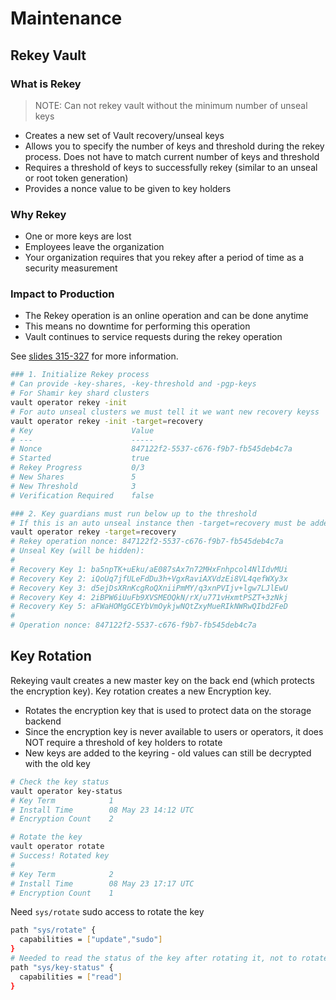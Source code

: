 <!-- cSpell:ignore -->
# Maintenance

## Rekey Vault

### What is Rekey

> NOTE: Can not rekey vault without the minimum number of unseal keys

- Creates a new set of Vault recovery/unseal keys
- Allows you to specify the number of keys and threshold during the rekey process.  Does not have to match current number of keys and threshold
- Requires a threshold of keys to successfully rekey (similar to an unseal or root token generation)
- Provides a nonce value to be given to key holders

### Why Rekey

- One or more keys are lost
- Employees leave the organization
- Your organization requires that you rekey after a period of time as a security measurement

### Impact to Production

- The Rekey operation is an online operation and can be done anytime
- This means no downtime for performing this operation
- Vault continues to service requests during the rekey operation

See [slides 315-327](operations-training/01-Create-a-working-Vault-server-configuration-given-a-scenario.pdf) for more information.

```bash
### 1. Initialize Rekey process
# Can provide -key-shares, -key-threshold and -pgp-keys
# For Shamir key shard clusters
vault operator rekey -init
# For auto unseal clusters we must tell it we want new recovery keyss
vault operator rekey -init -target=recovery
# Key                      Value
# ---                      -----
# Nonce                    847122f2-5537-c676-f9b7-fb545deb4c7a
# Started                  true
# Rekey Progress           0/3
# New Shares               5
# New Threshold            3
# Verification Required    false

### 2. Key guardians must run below up to the threshold
# If this is an auto unseal instance then -target=recovery must be added
vault operator rekey -target=recovery
# Rekey operation nonce: 847122f2-5537-c676-f9b7-fb545deb4c7a
# Unseal Key (will be hidden):
# 
# Recovery Key 1: ba5npTK+uEku/aE087sAx7n72MHxFnhpcol4NlIdvMUi
# Recovery Key 2: iQoUq7jfULeFdDu3h+VgxRaviAXVdzEi8VL4qefWXy3x
# Recovery Key 3: d5ejDsXRnKcgRoQXniiPmMY/q3xnPVIjv+lgw7LJlEwU
# Recovery Key 4: 2iBPW6iUuFb9XVSMEOQkN/rX/u771vHxmtPSZT+3zNkj
# Recovery Key 5: aFWaHOMgGCEYbVmOykjwNQtZxyMueRIkNWRwQIbd2FeD
# 
# Operation nonce: 847122f2-5537-c676-f9b7-fb545deb4c7a
```

## Key Rotation

Rekeying vault creates a new master key on the back end (which protects the encryption key).  Key rotation creates a new Encryption key.

- Rotates the encryption key that is used to protect data on the storage backend
- Since the encryption key is never available to users or operators, it does NOT require a threshold of key holders to rotate
- New keys are added to the keyring - old values can still be decrypted with the old key

```bash
# Check the key status
vault operator key-status
# Key Term            1
# Install Time        08 May 23 14:12 UTC
# Encryption Count    2

# Rotate the key
vault operator rotate
# Success! Rotated key
# 
# Key Term            2
# Install Time        08 May 23 17:17 UTC
# Encryption Count    1
```

Need `sys/rotate` sudo access to rotate the key

```bash
path "sys/rotate" {
  capabilities = ["update","sudo"]
}
# Needed to read the status of the key after rotating it, not to rotate it
path "sys/key-status" {
  capabilities = ["read"]
}
```

